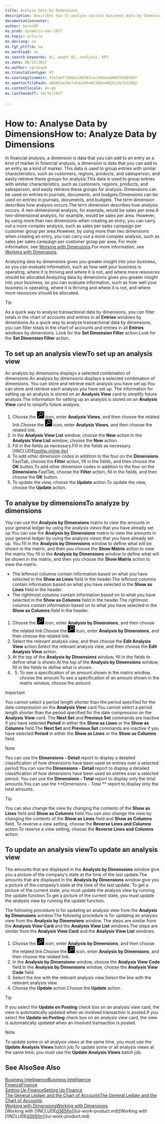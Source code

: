 ```yaml
---
title: Analyse Data by Dimensions
description: Describes how to analyse various business data by dimensions.
documentationcenter: 
author: SorenGP
ms.prod: dynamics-nav-2017
ms.topic: article
ms.devlang: na
ms.tgt_pltfrm: na
ms.workload: na
ms.search.keywords: bi, power BI, analysis, KPI
ms.date: 06/13/2017
ms.author: sgroespe
ms.translationtype: HT
ms.sourcegitcommit: 4fefaef7380ac10836fcac404eea006f55d8556f
ms.openlocfilehash: a86031e20e7a5de266405166ee8025cde7221602
ms.contentlocale: en-gb
ms.lasthandoff: 10/16/2017

---
```

#  <a name="how-to-analyze-data-by-dimensions"></a><span data-ttu-id="61e17-103">How to: Analyse Data by Dimensions</span><span class="sxs-lookup"><span data-stu-id="61e17-103">How to: Analyze Data by Dimensions</span></span>
<span data-ttu-id="61e17-104">In financial analysis, a dimension is data that you can add to an entry as a kind of marker.</span><span class="sxs-lookup"><span data-stu-id="61e17-104">In financial analysis, a dimension is data that you can add to an entry as a kind of marker.</span></span> <span data-ttu-id="61e17-105">This data is used to group entries with similar characteristics, such as customers, regions, products, and salesperson, and easily retrieve these groups for analysis.</span><span class="sxs-lookup"><span data-stu-id="61e17-105">This data is used to group entries with similar characteristics, such as customers, regions, products, and salesperson, and easily retrieve these groups for analysis.</span></span> <span data-ttu-id="61e17-106">Dimensions can be used on entries in journals, documents, and budgets.</span><span class="sxs-lookup"><span data-stu-id="61e17-106">Dimensions can be used on entries in journals, documents, and budgets.</span></span> <span data-ttu-id="61e17-107">The term dimension describes how analysis occurs.</span><span class="sxs-lookup"><span data-stu-id="61e17-107">The term dimension describes how analysis occurs.</span></span> <span data-ttu-id="61e17-108">A two-dimensional analysis, for example, would be sales per area.</span><span class="sxs-lookup"><span data-stu-id="61e17-108">A two-dimensional analysis, for example, would be sales per area.</span></span> <span data-ttu-id="61e17-109">However, by using more than two dimensions when creating an entry, you can carry out a more complex analysis, such as sales per sales campaign per customer group per area.</span><span class="sxs-lookup"><span data-stu-id="61e17-109">However, by using more than two dimensions when creating an entry, you can carry out a more complex analysis, such as sales per sales campaign per customer group per area.</span></span> <span data-ttu-id="61e17-110">For more information, see [Working with Dimensions](finance-dimensions.md).</span><span class="sxs-lookup"><span data-stu-id="61e17-110">For more information, see [Working with Dimensions](finance-dimensions.md).</span></span>

<span data-ttu-id="61e17-111">Analyzing data by dimensions gives you greater insight into your business, so you can evaluate information, such as how well your business is operating, where it is thriving and where it is not, and where more resources should be allocated.</span><span class="sxs-lookup"><span data-stu-id="61e17-111">Analyzing data by dimensions gives you greater insight into your business, so you can evaluate information, such as how well your business is operating, where it is thriving and where it is not, and where more resources should be allocated.</span></span>

> [!TIP]
> <span data-ttu-id="61e17-112">As a quick way to analyse transactional data by dimensions, you can filter totals in the chart of accounts and entries in all **Entries** windows by dimensions.</span><span class="sxs-lookup"><span data-stu-id="61e17-112">As a quick way to analyze transactional data by dimensions, you can filter totals in the chart of accounts and entries in all **Entries** windows by dimensions.</span></span> <span data-ttu-id="61e17-113">Look for the **Set Dimension Filter** action.</span><span class="sxs-lookup"><span data-stu-id="61e17-113">Look for the **Set Dimension Filter** action.</span></span>

## <a name="to-set-up-an-analysis-view"></a><span data-ttu-id="61e17-114">To set up an analysis view</span><span class="sxs-lookup"><span data-stu-id="61e17-114">To set up an analysis view</span></span>  
<span data-ttu-id="61e17-115">An analysis by dimensions displays a selected combination of dimensions.</span><span class="sxs-lookup"><span data-stu-id="61e17-115">An analysis by dimensions displays a selected combination of dimensions.</span></span> <span data-ttu-id="61e17-116">You can store and retrieve each analysis you have set up.</span><span class="sxs-lookup"><span data-stu-id="61e17-116">You can store and retrieve each analysis you have set up.</span></span> <span data-ttu-id="61e17-117">The information for setting up an analysis is stored on an **Analysis View** card to simplify future analysis.</span><span class="sxs-lookup"><span data-stu-id="61e17-117">The information for setting up an analysis is stored on an **Analysis View** card to simplify future analysis.</span></span>  

1. <span data-ttu-id="61e17-118">Choose the ![Search for Page or Report](media/ui-search/search_small.png "Search for Page or Report icon") icon, enter **Analysis Views**, and then choose the related link.</span><span class="sxs-lookup"><span data-stu-id="61e17-118">Choose the ![Search for Page or Report](media/ui-search/search_small.png "Search for Page or Report icon") icon, enter **Analysis Views**, and then choose the related link.</span></span>  
2. <span data-ttu-id="61e17-119">In the **Analysis View List** window, choose the **New** action.</span><span class="sxs-lookup"><span data-stu-id="61e17-119">In the **Analysis View List** window, choose the **New** action.</span></span>
3. <span data-ttu-id="61e17-120">Fill in the fields as necessary.</span><span class="sxs-lookup"><span data-stu-id="61e17-120">Fill in the fields as necessary.</span></span> [!INCLUDE[tooltip-inline-tip](includes/tooltip-inline-tip_md.md)]
4. <span data-ttu-id="61e17-121">To add other dimension codes in addition to the four on the **Dimensions** FastTab, choose the **Filter** action, fill in the fields, and then choose the **OK** button.</span><span class="sxs-lookup"><span data-stu-id="61e17-121">To add other dimension codes in addition to the four on the **Dimensions** FastTab, choose the **Filter** action, fill in the fields, and then choose the **OK** button.</span></span>  
5. <span data-ttu-id="61e17-122">To update the view, choose the **Update** action.</span><span class="sxs-lookup"><span data-stu-id="61e17-122">To update the view, choose the **Update** action.</span></span>

## <a name="to-analyze-by-dimensions"></a><span data-ttu-id="61e17-123">To analyse by dimensions</span><span class="sxs-lookup"><span data-stu-id="61e17-123">To analyze by dimensions</span></span>
<span data-ttu-id="61e17-124">You can use the **Analysis by Dimensions** matrix to view the amounts in your general ledger by using the analysis views that you have already set up.</span><span class="sxs-lookup"><span data-stu-id="61e17-124">You can use the **Analysis by Dimensions** matrix to view the amounts in your general ledger by using the analysis views that you have already set up.</span></span> <span data-ttu-id="61e17-125">You fill in the **Analysis by Dimensions** window to define what will be shown in the matrix, and then you choose the **Show Matrix** action to view the matrix.</span><span class="sxs-lookup"><span data-stu-id="61e17-125">You fill in the **Analysis by Dimensions** window to define what will be shown in the matrix, and then you choose the **Show Matrix** action to view the matrix.</span></span>  

- <span data-ttu-id="61e17-126">The leftmost columns contain information based on what you have selected in the **Show as Lines** field in the header.</span><span class="sxs-lookup"><span data-stu-id="61e17-126">The leftmost columns contain information based on what you have selected in the **Show as Lines** field in the header.</span></span>  
- <span data-ttu-id="61e17-127">The rightmost columns contain information based on to what you have selected in the **Show as Columns** field in the header.</span><span class="sxs-lookup"><span data-stu-id="61e17-127">The rightmost columns contain information based on to what you have selected in the **Show as Columns** field in the header.</span></span>  

1. <span data-ttu-id="61e17-128">Choose the ![Search for Page or Report](media/ui-search/search_small.png "Search for Page or Report icon") icon, enter **Analysis by Dimensions**, and then choose the related link.</span><span class="sxs-lookup"><span data-stu-id="61e17-128">Choose the ![Search for Page or Report](media/ui-search/search_small.png "Search for Page or Report icon") icon, enter **Analysis by Dimensions**, and then choose the related link.</span></span>  
2. <span data-ttu-id="61e17-129">Select the relevant analysis view, and then choose the **Edit Analysis View** action.</span><span class="sxs-lookup"><span data-stu-id="61e17-129">Select the relevant analysis view,  and then choose the **Edit Analysis View** action.</span></span>
3. <span data-ttu-id="61e17-130">At the top of the **Analysis by Dimensions** window, fill in the fields to define what is shown.</span><span class="sxs-lookup"><span data-stu-id="61e17-130">At the top of the **Analysis by Dimensions** window, fill in the fields to define what is shown.</span></span>
4. 5. <span data-ttu-id="61e17-131">To see a specification of an amount shown in the matrix window, choose the amount.</span><span class="sxs-lookup"><span data-stu-id="61e17-131">To see a specification of an amount shown in the matrix window, choose the amount.</span></span>  

> [!IMPORTANT]  
>   <span data-ttu-id="61e17-132">You cannot select a period length shorter than the period specified for the date compression on the **Analysis View** card.</span><span class="sxs-lookup"><span data-stu-id="61e17-132">You cannot select a period length shorter than the period specified for the date compression on the **Analysis View** card.</span></span> <span data-ttu-id="61e17-133">The **Next Set** and **Previous Set** commands are inactive if you have selected **Period** in either the **Show as Lines** or the **Show as Columns** field.</span><span class="sxs-lookup"><span data-stu-id="61e17-133">The **Next Set** and **Previous Set** commands are inactive if you have selected **Period** in either the **Show as Lines** or the **Show as Columns** field.</span></span>  

> [!NOTE]  
>   <span data-ttu-id="61e17-134">You can use the **Dimensions - Detail** report to display a detailed classification of how dimensions have been used on entries over a selected period.</span><span class="sxs-lookup"><span data-stu-id="61e17-134">You can use the **Dimensions - Detail** report to display a detailed classification of how dimensions have been used on entries over a selected period.</span></span> <span data-ttu-id="61e17-135">You can use the **Dimensions - Total** report to display only the total amounts.</span><span class="sxs-lookup"><span data-stu-id="61e17-135">You can use the **Dimensions - Total ** report to display only the total amounts.</span></span>  

> [!TIP]  
>   <span data-ttu-id="61e17-136">You can also change the view by changing the contents of the **Show as Lines** field and **Show as Columns** field.</span><span class="sxs-lookup"><span data-stu-id="61e17-136">You can also change the view by changing the contents of the **Show as Lines** field and **Show as Columns** field.</span></span> <span data-ttu-id="61e17-137">To reverse a view setting, choose the **Reverse Lines and Columns** action.</span><span class="sxs-lookup"><span data-stu-id="61e17-137">To reverse a view setting, choose the **Reverse Lines and Columns** action.</span></span>

## <a name="to-update-an-analysis-view"></a><span data-ttu-id="61e17-138">To update an analysis view</span><span class="sxs-lookup"><span data-stu-id="61e17-138">To update an analysis view</span></span>  
<span data-ttu-id="61e17-139">The amounts that are displayed in the **Analysis by Dimensions** window give you a picture of the company’s state at the time of the last update.</span><span class="sxs-lookup"><span data-stu-id="61e17-139">The amounts that are displayed in the **Analysis by Dimensions** window give you a picture of the company’s state at the time of the last update.</span></span> <span data-ttu-id="61e17-140">To get a picture of the current state, you must update the analysis view by running the update function.</span><span class="sxs-lookup"><span data-stu-id="61e17-140">To get a picture of the current state, you must update the analysis view by running the update function.</span></span>

<span data-ttu-id="61e17-141">The following procedure is for updating an analysis view from the **Analysis by Dimensions** window.</span><span class="sxs-lookup"><span data-stu-id="61e17-141">The following procedure is for updating an analysis view from the **Analysis by Dimensions** window.</span></span> <span data-ttu-id="61e17-142">The steps are similar from the **Analysis View Card** and the **Analysis View List** windows.</span><span class="sxs-lookup"><span data-stu-id="61e17-142">The steps are similar from the **Analysis View Card** and the **Analysis View List** windows.</span></span>  

1. <span data-ttu-id="61e17-143">Choose the ![Search for Page or Report](media/ui-search/search_small.png "Search for Page or Report icon") icon, enter **Analysis by Dimensions**, and then choose the related link.</span><span class="sxs-lookup"><span data-stu-id="61e17-143">Choose the ![Search for Page or Report](media/ui-search/search_small.png "Search for Page or Report icon") icon, enter **Analysis by Dimensions**, and then choose the related link.</span></span>  
2. <span data-ttu-id="61e17-144">In the **Analysis by Dimensions** window, choose the **Analysis View Code** field.</span><span class="sxs-lookup"><span data-stu-id="61e17-144">In the **Analysis by Dimensions** window, choose the **Analysis View Code** field.</span></span>  
3. <span data-ttu-id="61e17-145">Select the line with the relevant analysis view.</span><span class="sxs-lookup"><span data-stu-id="61e17-145">Select the line with the relevant analysis view.</span></span>  
4. <span data-ttu-id="61e17-146">Choose the **Update** action.</span><span class="sxs-lookup"><span data-stu-id="61e17-146">Choose the **Update** action.</span></span>  

> [!TIP]  
>   <span data-ttu-id="61e17-147">If you select the **Update on Posting** check box on an analysis view card, the view is automatically updated when an involved transaction is posted.</span><span class="sxs-lookup"><span data-stu-id="61e17-147">If you select the **Update on Posting** check box on an analysis view card, the view is automatically updated when an involved transaction is posted.</span></span>

> [!NOTE]  
>   <span data-ttu-id="61e17-148">To update some or all analysis views at the same time, you must use the **Update Analysis Views** batch job.</span><span class="sxs-lookup"><span data-stu-id="61e17-148">To update some or all analysis views at the same time, you must use the **Update Analysis Views** batch job.</span></span>  

## <a name="see-also"></a><span data-ttu-id="61e17-149">See Also</span><span class="sxs-lookup"><span data-stu-id="61e17-149">See Also</span></span>
[<span data-ttu-id="61e17-150">Business Intelligence</span><span class="sxs-lookup"><span data-stu-id="61e17-150">Business Intelligence</span></span>](bi.md)  
[<span data-ttu-id="61e17-151">Finance</span><span class="sxs-lookup"><span data-stu-id="61e17-151">Finance</span></span>](finance.md)  
[<span data-ttu-id="61e17-152">Setting Up Finance</span><span class="sxs-lookup"><span data-stu-id="61e17-152">Setting Up Finance</span></span>](finance-setup-finance.md)  
[<span data-ttu-id="61e17-153">The General Ledger and the Chart of Accounts</span><span class="sxs-lookup"><span data-stu-id="61e17-153">The General Ledger and the Chart of Accounts</span></span>](finance-general-ledger.md)  
[<span data-ttu-id="61e17-154">Working with Dimensions</span><span class="sxs-lookup"><span data-stu-id="61e17-154">Working with Dimensions</span></span>](finance-dimensions.md)  
<span data-ttu-id="61e17-155">[Working with [!INCLUDE[d365fin](includes/d365fin_md.md)]](ui-work-product.md)</span><span class="sxs-lookup"><span data-stu-id="61e17-155">[Working with [!INCLUDE[d365fin](includes/d365fin_md.md)]](ui-work-product.md)</span></span>  

